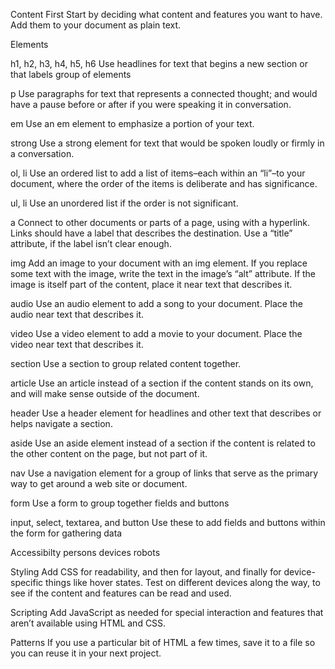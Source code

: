 
Content First
Start by deciding what content and features you want to have. Add them to your document as plain text.

Elements

h1, h2, h3, h4, h5, h6
Use headlines for text that begins a new section or that labels group of elements

p
Use paragraphs for text that represents a connected thought; and would have a pause before or after if you were speaking it in conversation.

em
Use an em element to emphasize a portion of your text.

strong
Use a strong element for text that would be spoken loudly or firmly in a conversation.

ol, li
Use an ordered list to add a list of items–each within an “li”–to your document, where the order of the items is deliberate and has significance.

ul, li
Use an unordered list if the order is not significant.

a
Connect to other documents or parts of a page, using with a hyperlink. Links should have a label that describes the destination. Use a “title” attribute, if the label isn’t clear enough.

img
Add an image to your document with an img element. If you replace some text with the image, write the text in the image’s “alt” attribute. If the image is itself part of the content, place it near text that describes it.

audio
Use an audio element to add a song to your document. Place the audio near text that describes it.

video
Use a video element to add a movie to your document. Place the video near text that describes it.

section
Use a section to group related content together.

article
Use an article instead of a section if the content stands on its own, and will make sense outside of the document.

header
Use a header element for headlines and other text that describes or helps navigate a section.

aside
Use an aside element instead of a section if the content is related to the other content on the page, but not part of it.

nav
Use a navigation element for a group of links that serve as the primary way to get around a web site or document.

form
Use a form to group together fields and buttons

input, select, textarea, and button
Use these to add fields and buttons within the form for gathering data

Accessibilty
persons
devices
robots

Styling
Add CSS for readability, and then for layout, and finally for device-specific things like hover states. Test on different devices along the way, to see if the content and features can be read and used.

Scripting
Add JavaScript as needed for special interaction and features that aren’t available using HTML and CSS.

Patterns
If you use a particular bit of HTML a few times, save it to a file so you can reuse it in your next project.

